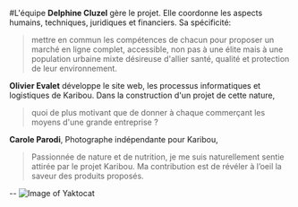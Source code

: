 #L'équipe
**Delphine Cluzel** gère le projet. Elle coordonne les aspects humains, techniques, juridiques et financiers. Sa spécificité:
> mettre en commun les compétences de chacun pour proposer un marché en ligne complet, accessible, non pas à une élite mais à une population urbaine mixte désireuse d'allier santé, qualité et protection de leur environnement.


**Olivier Evalet** développe le site web, les processus informatiques et logistiques de Karibou. Dans la construction d'un projet de cette nature,
> quoi de plus motivant que de donner à chaque commerçant les moyens d'une grande entreprise ?


**Carole Parodi**, Photographe indépendante pour Karibou,
>Passionnée de nature et de nutrition, je me suis naturellement sentie attirée par le projet Karibou. Ma contribution est de révéler à l’oeil la saveur des produits proposés.

--
![Image of Yaktocat](https://octodex.github.com/images/yaktocat.png)
